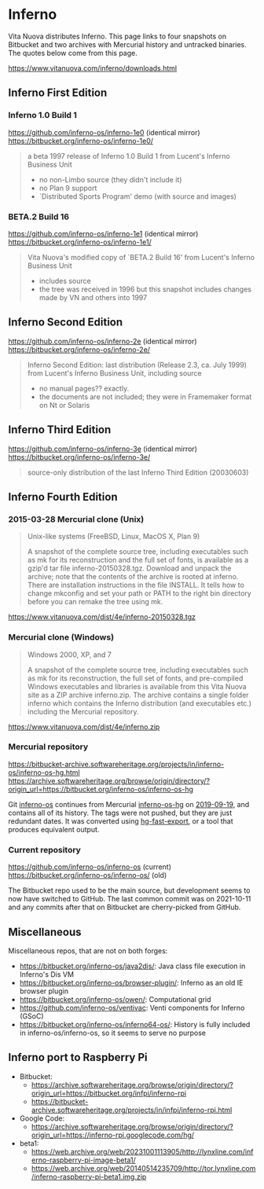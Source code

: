 # Inferno

Vita Nuova distributes Inferno. This page links to four snapshots on Bitbucket
and two archives with Mercurial history and untracked binaries. The quotes below
come from this page.

https://www.vitanuova.com/inferno/downloads.html

## Inferno First Edition

### Inferno 1.0 Build 1

https://github.com/inferno-os/inferno-1e0 (identical mirror)
https://bitbucket.org/inferno-os/inferno-1e0/

> a beta 1997 release of Inferno 1.0 Build 1 from Lucent's Inferno Business Unit
> - no non-Limbo source (they didn't include it)
> - no Plan 9 support
> - `Distributed Sports Program' demo (with source and images)

### BETA.2 Build 16

https://github.com/inferno-os/inferno-1e1 (identical mirror)
https://bitbucket.org/inferno-os/inferno-1e1/

> Vita Nuova's modified copy of `BETA.2 Build 16' from Lucent's Inferno Business
> Unit
> - includes source
> - the tree was received in 1996 but this snapshot includes changes made by VN
>   and others into 1997

## Inferno Second Edition

https://github.com/inferno-os/inferno-2e (identical mirror)
https://bitbucket.org/inferno-os/inferno-2e/

> Inferno Second Edition: last distribution (Release 2.3, ca. July 1999) from
> Lucent's Inferno Business Unit, including source
> - no manual pages?? exactly.
> - the documents are not included; they were in Framemaker format on Nt or
>   Solaris

## Inferno Third Edition

https://github.com/inferno-os/inferno-3e (identical mirror)
https://bitbucket.org/inferno-os/inferno-3e/

> source-only distribution of the last Inferno Third Edition (20030603)

## Inferno Fourth Edition

### 2015-03-28 Mercurial clone (Unix)

> Unix-like systems
> (FreeBSD, Linux, MacOS X, Plan 9)
>
> A snapshot of the complete source tree, including executables such as mk for
> its reconstruction and the full set of fonts, is available as a gzip'd tar
> file inferno-20150328.tgz. Download and unpack the archive; note that the
> contents of the archive is rooted at inferno. There are installation
> instructions in the file INSTALL. It tells how to change mkconfig and set your
> path or PATH to the right bin directory before you can remake the tree using
> mk.

https://www.vitanuova.com/dist/4e/inferno-20150328.tgz

### Mercurial clone (Windows)

> Windows 2000, XP, and 7
>
> A snapshot of the complete source tree, including executables such as mk for
> its reconstruction, the full set of fonts, and pre-compiled Windows
> executables and libraries is available from this Vita Nuova site as a ZIP
> archive inferno.zip. The archive contains a single folder inferno which
> contains the Inferno distribution (and executables etc.) including the
> Mercurial repository.

https://www.vitanuova.com/dist/4e/inferno.zip

### Mercurial repository

https://bitbucket-archive.softwareheritage.org/projects/in/inferno-os/inferno-os-hg.html
https://archive.softwareheritage.org/browse/origin/directory/?origin_url=https://bitbucket.org/inferno-os/inferno-os-hg

Git [inferno-os](https://github.com/inferno-os/inferno-os) continues from
Mercurial [inferno-os-hg](https://bitbucket.org/inferno-os/inferno-os-hg) on
[2019-09-19](https://github.com/inferno-os/inferno-os/commit/3f3faa9d79b4d286ade6deb914a16ca715361a05),
and contains all of its history. The tags were not pushed, but they are just
redundant dates. It was converted using [hg-fast-export](https://github.com/frej/fast-export),
or a tool that produces equivalent output.

### Current repository

https://github.com/inferno-os/inferno-os (current)
https://bitbucket.org/inferno-os/inferno-os/ (old)

The Bitbucket repo used to be the main source, but development seems to now have
switched to GitHub. The last common commit was on 2021-10-11 and any commits
after that on Bitbucket are cherry-picked from GitHub.

## Miscellaneous

Miscellaneous repos, that are not on both forges:

- https://bitbucket.org/inferno-os/java2dis/: Java class file execution in
  Inferno's Dis VM
- https://bitbucket.org/inferno-os/browser-plugin/: Inferno as an old IE
  browser plugin
- https://bitbucket.org/inferno-os/owen/: Computational grid
- https://github.com/inferno-os/ventivac: Venti components for Inferno (GSoC)
- https://bitbucket.org/inferno-os/inferno64-os/: History is fully included in
  inferno-os/inferno-os, so it seems to serve no purpose

## Inferno port to Raspberry Pi

- Bitbucket:
  - https://archive.softwareheritage.org/browse/origin/directory/?origin_url=https://bitbucket.org/infpi/inferno-rpi
  - https://bitbucket-archive.softwareheritage.org/projects/in/infpi/inferno-rpi.html
- Google Code:
  - https://archive.softwareheritage.org/browse/origin/directory/?origin_url=https://inferno-rpi.googlecode.com/hg/
- beta1:
  - https://web.archive.org/web/20231001113905/http://lynxline.com/inferno-raspberry-pi-image-beta1/
  - https://web.archive.org/web/20140514235709/http://tor.lynxline.com/inferno-raspberry-pi-beta1.img.zip
